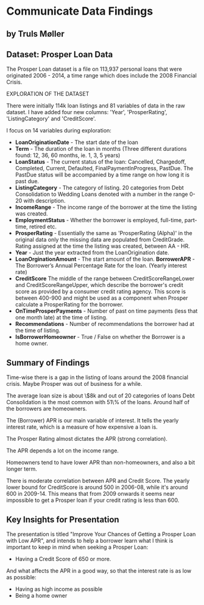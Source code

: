 # Communicate Data Findings
## by Truls Møller


## Dataset: Prosper Loan Data

The Prosper Loan dataset is a file on 113,937 personal loans that were originated 2006 - 2014, a time range which does include the 2008 Financial Crisis.

EXPLORATION OF THE DATASET

There were initially 114k loan listings and 81 variables of data in the raw dataset. I have added four new columns: 'Year', 'ProsperRating', 'ListingCategory' and 'CreditScore'.

I focus on 14 variables during exploration:

- **LoanOriginationDate** - The start date of the loan
- **Term** - The duration of the loan in months (Three different durations found: 12, 36, 60 months, ie. 1, 3, 5 years)
- **LoanStatus** - The current status of the loan: Cancelled, Chargedoff, Completed, Current, Defaulted, FinalPaymentInProgress, PastDue. The PastDue status will be accompanied by a time range on how long it is past due.
- **ListingCategory** - The category of listing. 20 categories from Debt Consolidation to Wedding Loans denoted with a number in the range 0-20 with description.
- **IncomeRange** -  The income range of the borrower at the time the listing was created.
- **EmploymentStatus** - Whether the borrower is employed, full-time, part-time, retired etc.
- **ProsperRating** - Essentially the same as 'ProsperRating (Alpha)' in the original data only the missing data are populated from CreditGrade. Rating assigned at the time the listing was created, between AA - HR.
- **Year** -  Just the year extracted from the LoanOrigination date.
- **LoanOrginationAmount** - The start amount of the loan.
**BorrowerAPR** - The Borrower’s Annual Percentage Rate for the loan. (Yearly interest rate)
- **CreditScore** The middle of the range between CreditScoreRangeLower and CreditScoreRangeUpper, which describe the borrower's credit score as provided by a consumer credit rating agency. This score is between 400-900 and might be used as a component when Prosper calculate a ProsperRating for the borrower.
- **OnTimeProsperPayments** - Number of past on time payments (less that one month late) at the time of listing.
- **Recommendations** - Number of recommendations the borrower had at the time of listing.
- **IsBorrowerHomeowner** - True / False on whether the Borrower is a home owner.


## Summary of Findings

Time-wise there is a gap in the listing of loans around the 2008 financial crisis. Maybe Prosper was out of business for a while.

The average loan size is about \\$8k and out of 20 categories of loans Debt Consolidation is the most common with 51\\% of the loans. Around half of the borrowers are homeowners.

The (Borrower) APR is our main variable of interest. It tells the yearly interest rate, which is a measure of how expensive a loan is.

The Prosper Rating almost dictates the APR (strong correlation).

The APR depends a lot on the income range.

Homeowners tend to have lower APR than non-homeowners, and also a bit longer term.

There is moderate correlation between APR and Credit Score.
The yearly lower bound for CreditScore is around 500 in 2006-08, while it's around 600 in 2009-14. This means that from 2009 onwards it seems near impossible to get a Prosper loan if your credit rating is less than 600.


## Key Insights for Presentation

The presentation is titled "Improve Your Chances of Getting a Prosper Loan with Low APR", and intends to help a borrower learn what I think is important to keep in mind when seeking a Prosper Loan:

- Having a Credit Score of 650 or more.

And what affects the APR in a good way, so that the interest rate is as low as possible:

- Having as high income as possible
- Being a home owner
